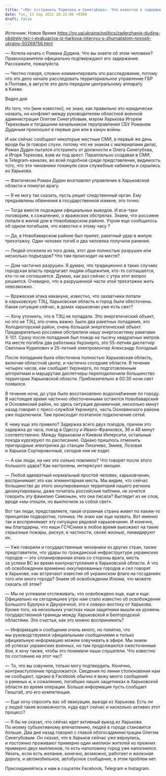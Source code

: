 ```yaml
---
title: "«Мог отстранить Терехова и Синегубова». Что известно о задержании экс-начальника СБУ в Харькове — рассказывает местный журналист"
date: Tue, 13 Sep 2022 20:22:00 +0300
draft: false
---
```

Источник: Новое Время https://nv.ua/ukraine/politics/zaderzhanie-dudina-obstrely-tec-i-evakuaciya-iz-harkova-intervyu-s-zhurnalistom-novosti-ukrainy-50269756.html


— Хотела начать с Романа Дудина. Что вы знаете об этом человеке? Правоохранители официально подтверждают его задержание. Расскажите, пожалуйста.

— Честно говоря, сложно комментировать это расследование, потому что это дело начало расследовать территориальное управление ГБР в Полтаве, в августе это дело передали центральному аппарату в Киеве.

 Видео дня   

Из того, что [мне известно], не знаю, как правильно это юридически назвать, но конфликт между руководителем областной военной администрации Олегом Синегубовым, мэром Харькова Игорем Тереховым и тогдашним начальником теруправления СБУ Романом Дудиным произошел в первые дни или в канун войны.

И как сейчас сообщают некоторые местные СМИ, в первый же день вроде бы (я говорю слухи, потому что не знаком с материалами дела), Роман Дудин пытался отстранить от должности и Олега Синегубова, и Игоря Терехова, взяв их под арест. Параллельно создавая в СМИ, в Telegram-каналах, во всей подобной среде представление, видимость того, что эти чиновники покинули свои служебные кабинеты и скрылись из Харькова.

— Фактически Роман Дудин возглавлял управление в Харьковской области и помогал врагу.

— Я не могу так сказать, пусть решит следственный орган. Ему предъявлены обвинения в государственной измене, это точно.

— Тогда вместе подождем официальных выводов. И все-таки поговорим, к сожалению, о вражеских обстрелах. Знаем, что россияне попали в жилой дом в Новобаварском районе. Утром еще сообщалось об одном погибшем, что известно к этому часу ?

— Да, в Новобаварском районе был прилет, ракетный удар в жилую трехэтажку. Один человек погиб и два человека получили ранения.

— Людей отселили из того дома, этот дом полностью разрушен или несколько подъездов? Что там происходит на месте?

— Дом частично разрушен. Я думаю, что традиционно в таких случаях городская власть предлагает людям общежития, кто-то соглашается, кто-то не соглашается. Думаю, как раз сейчас с утра этот вопрос решается. Очевидно, что в разрушенной части этой трехэтажки жить невозможно.

— Вражеская атака накануне, известно, что захватчики попали в харьковскую ТЭЦ, Харьковская область и город были обесточены. Какая ситуация сейчас, в домах харьковчан уже есть свет?

— Хочу уточнить, что в ТЭЦ не попадали. Это энергетический объект, но это не ТЭЦ, это очень важно. Было два ракетных попадания, это Холодногорский район, очень большой энергетический объект. Предварительно россияне обстреляли нашу энергосистему ракетами Х-101. Сразу после попадания был пожар на тысячу квадратных метров. На месте погибли два работника Укрэнерго, это 55-летняя диспетчер Светлана Курилович и 25-летний электромонтер Александр Холодный.

После попадания была обесточена полностью Харьковская область, включая областной центр, и частично соседние области. В течение четырех часов, как сообщает Укрэнерго, по подготовленным алгоритмам и маршрутам диспетчеры переподключили большинство территории Харьковской области. Приблизительно в 00:30 ночи свет появился.

В течение ночи, до утра было восстановлено водоснабжение по городу. В настоящее время частично обесточенными остаются Новобаварский и Основянский район, но здесь ситуация динамичная, несколько минут назад говорил с пресс-службой Укрэнерго, часть Основянского района уже подключили. Там происходит поэтапное подключение сетей.

К чему еще это привело? Задержка всего двух поездов, причем это задержка до часа, поезд в Одессу и Ивано-Франковск, 36 и 48 минут соответственно. Между Харьковом и Киевом Интерсити, остальные поезда курсируют по расписанию. Однако пришлось отменить пригородные электрички до станции Лихачево, Змиев, Лозовая и Харьков Сортировочный, сегодня они не ездят.

— А как люди, на них это сильно повлияло? Что говорят после этого большого удара? Как настроены, интересуют эмоции.

— Любой адекватный нормальный простой человек, харьковчанин, воспринимает это как элементарная месть. Мы видим, что сейчас большинство до этого оккупированных территорий нашего региона деоккупированы, даже почитать российские паблики, не хочется говорить эту фамилию Симоньян, что она писала? Выглядит из ее слов, вроде «мы отошли, но выключили за собой свет».

Вот так люди, представляете, такая огромная страна живет по каким-то принципам подворотни, гопника. Не знаю как еще назвать. Вот именно так и воспринимает эту ситуацию рядовой харьковчанин. И конечно, мы благодарны, что наши ГСЧСники в любое время выезжают на такие серьезные пожары, рискуя, в частности, своей жизнью, ликвидируют их.

— Уже говорили и государственные чиновники из других стран, также представители, что удары по гражданской инфраструктуре украинских городов — это спланированная атака со стороны врага, месть за успехи ВС во время контрнаступления в Харьковской области. А что об освобождении временно оккупированных городов и сел говорят в Харькове, как встречают известия об украинском флаге на госзданиях того или иного города? Знаем об освобождении Изюма, что можете сказать об этом?

— Мы не успеваем отслеживать, что освобождено еще, еще и еще. Официально на сегодняшнее утро нам стало известно об освобождении Большого Бурлука и Двухречной, это к северо-востоку от Харькова. Кроме того, на нескольких участках наши защитники вышли на уровень государственной границы между Харьковской и Белгородской областями. Это счастье, как это можно воспринимать?

— Информация и сообщения очень много, но понятно, что мы руководствуемся официальными сообщениями и только официальную информацию можем озвучивать в эфире. Мы знаем об успехах украинских военных, но там продолжаются ожесточенные бои, я хочу также, чтобы это понимали наши слушатели. Что известно по состоянию на этот час?

— То, что вы озвучили, только могу подтвердить. Конечно, контрнаступление продолжается. Сведения по линии столкновения нам не сообщают, однако в Facebook обычно я вижу много сообщений о раненых и, к сожалению, погибших наших защитниках в Харьковской области во время операции. Больше информации пусть сообщает Генштаб, это его компетенция.

— Еще хочу спросить вас об эвакуации, выезде из Харькова. Есть ли у людей такие возможности, куда едут сейчас и насколько активен этот процесс?

— Я бы не сказал, что сейчас идет активный выезд из Харькова. По моему субъективному впечатлению, людей в городе становится больше. Два дня назад говорил с главой облгосадминистрации Олегом Синегубовым. Он сказал, что в Харьков сейчас уже вернулись, и постоянно проживают примерно один миллион жителей из прежних примерно двух миллионов, то есть наполовину город уже наполнился. Уехать, если есть желание, конечно, возможно, работает и железная дорога, и автомобильное, автобусное сообщение, в этом проблем нет.

Присоединяйтесь к нам в соцсетях Facebook, Telegram и Instagram.
